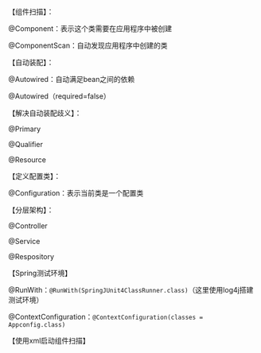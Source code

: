 【组件扫描】：

@Component：表示这个类需要在应用程序中被创建

@ComponentScan：自动发现应用程序中创建的类

【自动装配】：

@Autowired：自动满足bean之间的依赖

@Autowired（required=false）

【解决自动装配歧义】：

@Primary

@Qualifier

@Resource

【定义配置类】：

@Configuration：表示当前类是一个配置类

【分层架构】：

@Controller

@Service

@Respository

【Spring测试环境】

@RunWith：`@RunWith(SpringJUnit4ClassRunner.class)`（这里使用log4j搭建测试环境）

@ContextConfiguration：`@ContextConfiguration(classes = Appconfig.class)`

【使用xml启动组件扫描】